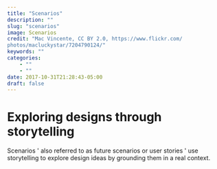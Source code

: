 ```yaml
---
title: "Scenarios"
description: ""
slug: "scenarios"
image: Scenarios
credit: "Mac Vincente, CC BY 2.0, https://www.flickr.com/photos/macluckystar/7204790124/"
keywords: ""
categories:
    - ""
    - ""
date: 2017-10-31T21:28:43-05:00
draft: false
---
```

# Exploring designs through storytelling

Scenarios ' also referred to as future scenarios or user stories ' use storytelling to explore design ideas by grounding them in a real context. 
